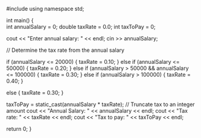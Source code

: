 #include <iostream>
using namespace std;

int main() {   
   int annualSalary = 0;
   double taxRate = 0.0;
   int taxToPay = 0;

   cout << "Enter annual salary: " << endl;
   cin >> annualSalary;

   // Determine the tax rate from the annual salary

   if (annualSalary <= 20000) {
      taxRate = 0.10;
   }
   else if (annualSalary <= 50000) {
      taxRate = 0.20;
   }
   else if (annualSalary > 50000 && annualSalary <= 100000) {
      taxRate = 0.30;
   }
   else if (annualSalary > 100000) {
      taxRate = 0.40;
   }
   
   else {
      taxRate = 0.30;
   }

   taxToPay = static_cast<int>(annualSalary * taxRate);   // Truncate tax to an integer amount
   cout << "Annual Salary: " << annualSalary << endl;
   cout << "Tax rate: " << taxRate << endl;
   cout << "Tax to pay: " << taxToPay << endl;

   return 0;
}
